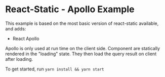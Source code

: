 # React-Static - Apollo Example

This example is based on the most basic version of react-static available, and adds:

- React Apollo

Apollo is only used at run time on the client side. Component are statically  rendered in the "loading" state. They then load the query result on client after loading.

To get started, run `yarn install && yarn start`
